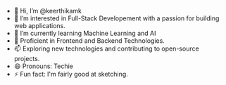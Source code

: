 - 👋 Hi, I’m @keerthikamk
- 👀 I’m interested in Full-Stack Developement with a passion for building web applications.
- 🌱 I’m currently learning Machine Learning and AI
- 💞️ Proficient in Frontend and Backend Technologies.
- 📫 Exploring new technologies and contributing to open-source projects.
- 😄 Pronouns: Techie
- ⚡ Fun fact: I'm fairly good at sketching.

<!---
keerthikamk/keerthikamk is a ✨ special ✨ repository because its `README.md` (this file) appears on your GitHub profile.
You can click the Preview link to take a look at your changes.
--->
